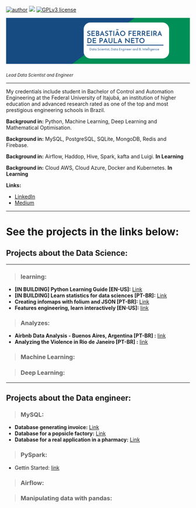 [![author](https://img.shields.io/badge/author-Tiao553-yellow.svg)](https://www.linkedin.com/in/sebasti%C3%A3o-ferreira-de-paula-neto-84673216b/) [![](https://img.shields.io/badge/python-3.7+-blue.svg)](https://www.python.org/downloads/release/python-365/) [![GPLv3 license](https://img.shields.io/badge/License-GPLv3-brightgreen.svg)](http://perso.crans.org/besson/LICENSE.html) 
<p align="center">
  <img src="banerr.png" >
</p>

<sub>*Lead Data Scientist and Engineer*</sub>

---

My credentials include student in Bachelor of Control and Automation Engineering at the Federal University of Itajubá, an institution of higher education and advanced research rated as one of the top and most prestigious engineering schools in Brazil.

**Background in:** Python, Machine Learning, Deep Learning and Mathematical Optimisation.

**Background in:** MySQL, PostgreSQL, SQLite, MongoDB, Redis and Firebase.

**Background in:** Airflow, Haddop, Hive, Spark, kafta and Luigi. **In Learning**

**Background in:** Cloud AWS, Cloud Azure, Docker and Kubernetes. **In Learning**

**Links:**
* [LinkedIn](https://www.linkedin.com/in/sebasti%C3%A3o-ferreira-de-paula-neto-84673216b/)
* [Medium](https://medium.com/@sebastiao553)

---
# See the projects in the links below: 


## Projects about the Data Science:
---
> ### **learning:**
* **[IN BUILDING]  Python Learning Guide [EN-US]:**  [Link](https://bit.ly/3kaLN1O) 
* **[IN BUILDING] Learn statistics for data sciences [PT-BR]:** [Link](https://bit.ly/3u8RfqT) 
* **Creating infomaps with folium and JSON [PT-BR]:** [Link](https://bit.ly/2NgjB1e)
* **Features engineering, learn interactively [EN-US]:** [link](https://www.linkedin.com/pulse/would-you-like-see-interactive-form-feature-ferreira-de-paula-neto/?trackingId=aGkbqpVpQ%2BqLf4YjyiANsA%3D%3D)

> ### **Analyzes:**
* **Airbnb Data Analysis - Buenos Aires, Argentina [PT-BR] :** [link](https://bit.ly/3oEmHsP)
* **Analyzing the Violence in Rio de Janeiro [PT-BR] :** [link](https://bit.ly/3qcvT8u)

> ### **Machine Learning:**
 

> ### **Deep Learning:**


---

## Projects about the Data engineer:

> ### **MySQL**:

* **Database generating invoice:** [Link](https://github.com/Tiao553/Projects_databases/blob/main/modelagem/notafiscal.png)
* **Database for a popsicle factory:** [Link](https://github.com/Tiao553/Projects_databases/blob/main/modelagem/fabrica_picole_my.png)
* **Database for a real application in a pharmacy:** [Link](https://github.com/Tiao553/Projects_databases/blob/main/modelagem/DrogariaAvenida.png)

> ### **PySpark**:

* Gettin Started: [link](https://bit.ly/3e0v8v8) 

> ### **Airflow**:


> ### Manipulating data with **pandas**:
